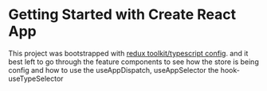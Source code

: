 # Getting Started with Create React App

This project was bootstrapped with [redux toolkit/typescript config](https://redux-toolkit.js.org/tutorials/typescript).
and it best left to go through the feature components to see how the store is being config
and how to use the useAppDispatch, useAppSelector the hook-useTypeSelector
